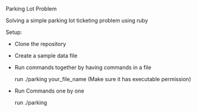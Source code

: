 Parking Lot Problem

Solving a simple parking lot ticketing problem using ruby

Setup:

  - Clone the repository
  
  - Create a sample data file

  - Run commands together by having commands in a file
  
     run ./parking your_file_name (Make sure it has executable permission)

  - Run Commands one by one
  
     run ./parking
